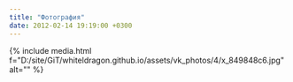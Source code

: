 ```yaml
---
title: "Фотография"
date: 2012-02-14 19:19:00 +0300
---
```



{% include media.html f="D:/site/GiT/whiteldragon.github.io/assets/vk_photos/4/x_849848c6.jpg" alt="" %}
